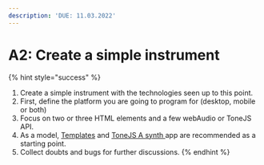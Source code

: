 ```yaml
---
description: 'DUE: 11.03.2022'
---
```


# A2: Create a simple instrument

{% hint style="success" %}
1. Create a simple instrument with the technologies seen up to this point.
2. First, define the platform you are going to program for (desktop, mobile or both)
3. Focus on two or three HTML elements and a few webAudio or ToneJS API.
4. As a model,  [Templates](../init/templates.md) and  [ToneJS A synth ](../tonejs/a-synth-app.md)app are recommended as a starting point.
5. Collect doubts and bugs for further discussions.
{% endhint %}

